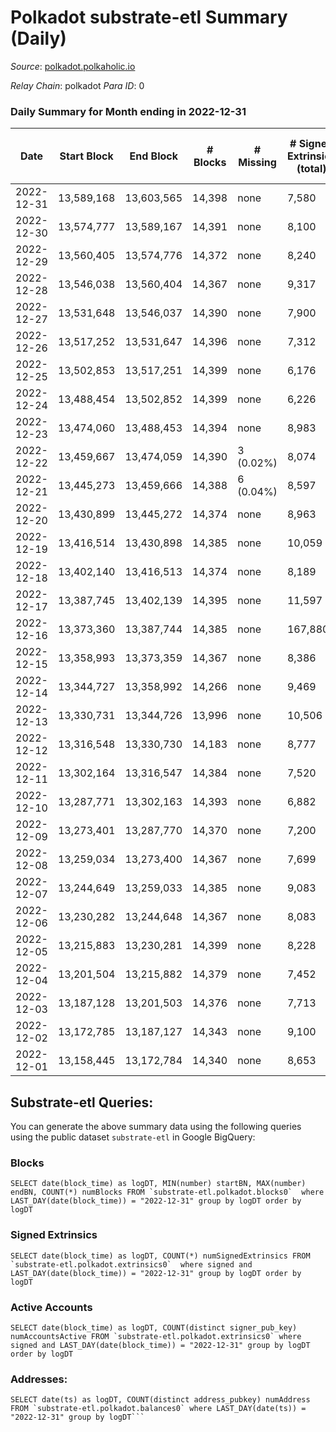# Polkadot substrate-etl Summary (Daily)

_Source_: [polkadot.polkaholic.io](https://polkadot.polkaholic.io)

*Relay Chain*: polkadot
*Para ID*: 0



### Daily Summary for Month ending in 2022-12-31


| Date | Start Block | End Block | # Blocks | # Missing | # Signed Extrinsics (total) | # Active Accounts | # Addresses with Balances | # Events | # Transfers | # XCM Transfers In | # XCM Transfers Out |
| ---- | ----------- | --------- | -------- | --------- | --------------------------- | ----------------- | ------------------------- | -------- | ----------- | ------------------ | ------------------- |
| 2022-12-31 | 13,589,168 | 13,603,565 | 14,398 | none  | 7,580 | 3,622 | 1,039,320 | 529,377 | 6,112 ($15,186,017.43) | 92 ($311,681.59) | 172 ($312,620.94) |
| 2022-12-30 | 13,574,777 | 13,589,167 | 14,391 | none  | 8,100 | 3,867 | 1,038,798 | 525,468 | 6,878 ($14,915,699.49) | 113 ($208,750.90) | 160 ($136,871.94) |
| 2022-12-29 | 13,560,405 | 13,574,776 | 14,372 | none  | 8,240 | 3,941 | 1,038,078 | 527,191 | 6,959 ($25,789,780.17) | 142 ($346,893.39) | 178 ($169,102.10) |
| 2022-12-28 | 13,546,038 | 13,560,404 | 14,367 | none  | 9,317 | 4,159 | 1,037,294 | 543,242 | 8,161 ($39,697,039.35) | 135 ($362,145.73) | 203 ($533,678.29) |
| 2022-12-27 | 13,531,648 | 13,546,037 | 14,390 | none  | 7,900 | 3,764 | 1,036,249 | 534,906 | 6,586 ($72,498,986.48) | 102 ($210,225.12) | 134 ($260,985.68) |
| 2022-12-26 | 13,517,252 | 13,531,647 | 14,396 | none  | 7,312 | 3,572 | 1,035,408 | 526,187 | 6,132 ($8,881,899.37) | 118 ($208,575.95) | 177 ($227,285.92) |
| 2022-12-25 | 13,502,853 | 13,517,251 | 14,399 | none  | 6,176 | 3,016 |  | 509,840 | 5,257 ($7,975,725.98) | 93 ($2,126,334.60) | 133 ($52,167.36) |
| 2022-12-24 | 13,488,454 | 13,502,852 | 14,399 | none  | 6,226 | 2,869 |  | 508,034 | 5,414 ($8,714,350.26) | 140 ($175,474.44) | 160 ($119,375.91) |
| 2022-12-23 | 13,474,060 | 13,488,453 | 14,394 | none  | 8,983 | 4,739 |  | 533,052 | 8,013 ($19,166,753.13) | 113 ($363,592.33) | 189 ($240,475.33) |
| 2022-12-22 | 13,459,667 | 13,474,059 | 14,390 | 3 (0.02%) | 8,074 | 3,632 |  | 533,302 | 7,305 ($170,740,515.96) | 129 ($230,259.62) | 204 ($316,410.29) |
| 2022-12-21 | 13,445,273 | 13,459,666 | 14,388 | 6 (0.04%) | 8,597 | 3,860 |  | 525,665 | 7,689 ($20,478,420.37) | 121 ($273,694.34) | 201 ($84,357.29) |
| 2022-12-20 | 13,430,899 | 13,445,272 | 14,374 | none  | 8,963 | 4,081 |  | 536,592 | 8,512 ($54,947,023.81) | 148 ($483,727.09) | 214 ($459,197.28) |
| 2022-12-19 | 13,416,514 | 13,430,898 | 14,385 | none  | 10,059 | 4,325 |  | 560,365 | 10,529 ($46,703,203.00) | 118 ($129,522.48) | 234 ($106,859.90) |
| 2022-12-18 | 13,402,140 | 13,416,513 | 14,374 | none  | 8,189 | 3,593 | 1,026,421 | 545,562 | 8,719 ($8,359,771.69) | 112 ($149,509.43) | 219 ($182,339.24) |
| 2022-12-17 | 13,387,745 | 13,402,139 | 14,395 | none  | 11,597 | 5,000 | 1,024,109 | 576,532 | 14,192 ($29,313,826.31) | 191 ($206,577.52) | 411 ($319,184.62) |
| 2022-12-16 | 13,373,360 | 13,387,744 | 14,385 | none  | 167,880 | 162,206 | 1,020,511 | 1,831,803 | 169,273 ($71,304,023.51) | 227 ($385,553.08) | 311 ($249,165.50) |
| 2022-12-15 | 13,358,993 | 13,373,359 | 14,367 | none  | 8,386 | 3,911 | 1,175,081 | 544,330 | 9,241 ($39,722,079.80) | 149 ($433,517.15) | 186 ($348,819.59) |
| 2022-12-14 | 13,344,727 | 13,358,992 | 14,266 | none  | 9,469 | 4,499 | 1,172,686 | 557,776 | 10,951 ($49,800,853.03) | 177 ($624,254.10) | 206 ($225,209.13) |
| 2022-12-13 | 13,330,731 | 13,344,726 | 13,996 | none  | 10,506 | 5,008 | 1,169,711 | 563,415 | 14,233 ($50,116,664.65) | 294 ($1,854,744.81) | 318 ($743,383.35) |
| 2022-12-12 | 13,316,548 | 13,330,730 | 14,183 | none  | 8,777 | 4,205 | 1,165,540 | 538,341 | 8,924 ($36,840,584.40) | 152 ($483,881.68) | 199 ($180,880.51) |
| 2022-12-11 | 13,302,164 | 13,316,547 | 14,384 | none  | 7,520 | 3,337 |  | 529,648 | 6,073 ($21,920,703.73) | 148 ($414,537.30) | 203 ($583,577.71) |
| 2022-12-10 | 13,287,771 | 13,302,163 | 14,393 | none  | 6,882 | 3,026 | 1,162,934 | 519,742 | 5,377 ($16,300,688.59) | 155 ($738,133.06) | 157 ($365,888.65) |
| 2022-12-09 | 13,273,401 | 13,287,770 | 14,370 | none  | 7,200 | 3,202 | 1,162,016 | 521,245 | 5,752 ($77,538,659.41) | 122 ($356,260.59) | 175 ($646,711.78) |
| 2022-12-08 | 13,259,034 | 13,273,400 | 14,367 | none  | 7,699 | 3,442 | 1,161,160 | 530,699 | 6,114 ($25,913,495.39) | 159 ($893,697.82) | 180 ($625,572.02) |
| 2022-12-07 | 13,244,649 | 13,259,033 | 14,385 | none  | 9,083 | 4,559 | 1,160,219 | 544,890 | 7,552 ($27,208,564.51) | 150 ($262,305.76) | 184 ($481,491.43) |
| 2022-12-06 | 13,230,282 | 13,244,648 | 14,367 | none  | 8,083 | 3,631 | 1,159,220 | 532,526 | 6,237 ($16,170,767.50) | 170 ($356,525.97) | 218 ($310,996.56) |
| 2022-12-05 | 13,215,883 | 13,230,281 | 14,399 | none  | 8,228 | 3,746 | 1,158,030 | 560,775 | 6,168 ($30,169,747.24) | 146 ($281,138.23) | 200 ($336,033.98) |
| 2022-12-04 | 13,201,504 | 13,215,882 | 14,379 | none  | 7,452 | 3,288 | 1,156,951 | 528,877 | 5,922 ($9,148,704.94) | 173 ($451,598.05) | 175 ($637,335.20) |
| 2022-12-03 | 13,187,128 | 13,201,503 | 14,376 | none  | 7,713 | 3,204 | 1,155,602 | 527,426 | 5,883 ($17,758,696.49) | 166 ($342,919.71) | 207 ($428,776.33) |
| 2022-12-02 | 13,172,785 | 13,187,127 | 14,343 | none  | 9,100 | 3,825 | 1,154,340 | 543,561 | 7,355 ($47,600,239.23) | 277 ($779,184.53) | 282 ($714,206.06) |
| 2022-12-01 | 13,158,445 | 13,172,784 | 14,340 | none  | 8,653 | 3,831 |  | 537,052 | 7,013 ($16,047,148.83) | 148 ($310,168.26) | 182 ($431,010.63) |

## Substrate-etl Queries:
You can generate the above summary data using the following queries using the public dataset `substrate-etl` in Google BigQuery:


### Blocks
```
SELECT date(block_time) as logDT, MIN(number) startBN, MAX(number) endBN, COUNT(*) numBlocks FROM `substrate-etl.polkadot.blocks0`  where LAST_DAY(date(block_time)) = "2022-12-31" group by logDT order by logDT
```


### Signed Extrinsics
```
SELECT date(block_time) as logDT, COUNT(*) numSignedExtrinsics FROM `substrate-etl.polkadot.extrinsics0`  where signed and LAST_DAY(date(block_time)) = "2022-12-31" group by logDT order by logDT
```


### Active Accounts
```
SELECT date(block_time) as logDT, COUNT(distinct signer_pub_key) numAccountsActive FROM `substrate-etl.polkadot.extrinsics0` where signed and LAST_DAY(date(block_time)) = "2022-12-31" group by logDT order by logDT
```


### Addresses:
```
SELECT date(ts) as logDT, COUNT(distinct address_pubkey) numAddress FROM `substrate-etl.polkadot.balances0` where LAST_DAY(date(ts)) = "2022-12-31" group by logDT```

